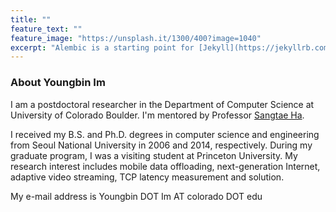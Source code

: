 ```yaml
---
title: ""
feature_text: ""
feature_image: "https://unsplash.it/1300/400?image=1040"
excerpt: "Alembic is a starting point for [Jekyll](https://jekyllrb.com/) projects. Rather than starting from scratch, this boilerplate is designed to get the ball rolling immediately. Install it, configure it, tweak it, push it."
---
```


### About Youngbin Im
I am a postdoctoral researcher in the Department of Computer Science at University of Colorado Boulder.
I'm mentored by Professor [Sangtae Ha](http://ngn.cs.colorado.edu/~sangtaeha/).

I received my B.S. and Ph.D. degrees in computer science and engineering from Seoul National University in 2006 and 2014, respectively. During my graduate program, I was a visiting student at Princeton University. My research interest includes mobile data offloading, 
next-generation Internet, adaptive video streaming, TCP latency measurement and solution.

My e-mail address is Youngbin DOT Im AT colorado DOT edu
